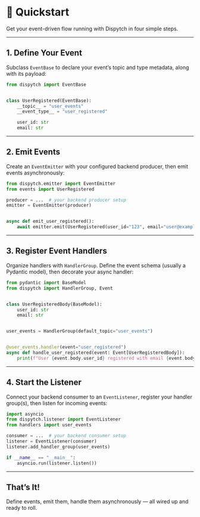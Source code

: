 # 🚀 Quickstart

Get your event-driven flow running with Dispytch in four simple steps.

---

## 1. Define Your Event

Subclass `EventBase` to declare your event’s topic and type metadata, along with its payload:

```python
from dispytch import EventBase


class UserRegistered(EventBase):
    __topic__ = "user_events"
    __event_type__ = "user_registered"

    user_id: str
    email: str
```

---

## 2. Emit Events

Create an `EventEmitter` with your configured backend producer, then emit events asynchronously:

```python
from dispytch.emitter import EventEmitter
from events import UserRegistered

producer = ...  # your backend producer setup
emitter = EventEmitter(producer)


async def emit_user_registered():
    await emitter.emit(UserRegistered(user_id="123", email="user@example.com"))
```

---

## 3. Register Event Handlers

Organize handlers with `HandlerGroup`. Define the event schema (usually a Pydantic model), then decorate your async
handler:

```python
from pydantic import BaseModel
from dispytch import HandlerGroup, Event


class UserRegisteredBody(BaseModel):
    user_id: str
    email: str


user_events = HandlerGroup(default_topic="user_events")


@user_events.handler(event="user_registered")
async def handle_user_registered(event: Event[UserRegisteredBody]):
    print(f"User {event.body.user_id} registered with email {event.body.email}")
```

---

## 4. Start the Listener

Connect your backend consumer to an `EventListener`, register your handler group(s), then listen for incoming events:

```python
import asyncio
from dispytch.listener import EventListener
from handlers import user_events

consumer = ...  # your backend consumer setup
listener = EventListener(consumer)
listener.add_handler_group(user_events)

if __name__ == "__main__":
    asyncio.run(listener.listen())
```

---

## That’s It!

Define events, emit them, handle them asynchronously — all wired up and ready to roll.
